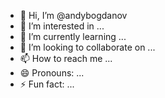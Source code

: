 - 👋 Hi, I’m @andybogdanov
- 👀 I’m interested in ...
- 🌱 I’m currently learning ...
- 💞️ I’m looking to collaborate on ...
- 📫 How to reach me ...
- 😄 Pronouns: ...
- ⚡ Fun fact: ...

<!---
andybogdanov/andybogdanov is a ✨ special ✨ repository because its `README.md` (this file) appears on your GitHub profile.
You can click the Preview link to take a look at your changes.
--->
